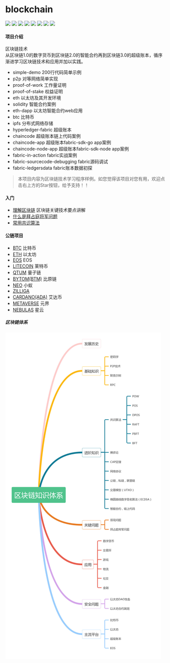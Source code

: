 # blockchain
![](https://img.shields.io/badge/author-jonluo-brightgreen.svg)
![](https://img.shields.io/badge/platform-ubuntu16.04-brightgreen.svg)
![](https://img.shields.io/badge/go-v1.10.3-blue.svg)
![](https://img.shields.io/badge/node-v9.2.0-blue.svg)
![](https://img.shields.io/badge/npm-v6.4.0-blue.svg)
![](https://img.shields.io/badge/docker-v18.06.0-blue.svg)
![](https://img.shields.io/badge/docker&nbsp;compose-v1.22.0-blue.svg)
![](https://img.shields.io/badge/progress-96%25-green.svg)
#### 项目介绍
区块链技术  
从区块链1.0的数字货币到区块链2.0的智能合约再到区块链3.0的超级账本，循序渐进学习区块链技术和应用并加以实践。

* simple-demo 200行代码简单示例
* p2p 对等网络简单实现
* proof-of-work 工作量证明
* proof-of-stake 权益证明
* eth 以太坊及其开发环境
* solidity 智能合约案例
* eth-dapp 以太坊智能合约web应用
* btc 比特币
* ipfs 分布式网络存储
* hyperledger-fabric 超级账本
* chaincode 超级账本链上代码案例
* chaincode-app 超级账本fabric-sdk-go app案例
* chaincode-node-app 超级账本fabric-sdk-node app案例 
* fabric-in-action fabric实战案例  
* fabric-sourcecode-debugging fabric源码调试  
* fabric-ledgersdata fabric账本数据初探

> 本项目内容为区块链技术学习程序样例。如您觉得该项目对您有用，欢迎点击右上方的Star按钮，给予支持！！ 

#### 入门
- [理解区块链](http://blog.csdn.net/csolo/article/details/52858236) 区块链关键技术要点讲解
- [什么是拜占庭将军问题](https://www.imooc.com/article/details/id/28738)
- [常用共识算法](https://blog.csdn.net/s_lisheng/article/details/78022645)


#### 公链项目
- [BTC](https://github.com/bitcoin/bitcoin) 比特币
- [ETH](https://github.com/ethereum/go-ethereum)  以太坊
- [EOS](https://github.com/EOSIO/eos) EOS
- [LITECOIN](https://github.com/litecoin-project/litecoin) 莱特币
- [QTUM](https://github.com/qtumproject/qtum) 量子链
- [BYTOM(BTM)](https://github.com/Bytom/bytom) 比原链
- [NEO](https://github.com/neo-project/neo) 小蚁
- [ZILLIGA](https://github.com/Zilliqa/Zilliqa) 
- [CARDANO(ADA)](https://github.com/input-output-hk/cardano-sl) 艾达币
- [METAVERSE](https://github.com/mvs-org/metaverse) 元界
- [NEBULAS](https://github.com/nebulasio/go-nebulas) 星云

#####  区块链体系
![](architecture.jpg)
